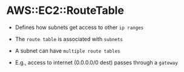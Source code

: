 # AWS::EC2::RouteTable

- Defines how subnets get access to other `ip ranges`
- The `route table` is associated with `subnets`
- A subnet can have `multiple route tables`

- E.g., access to internet (0.0.0.0/0 dest) passes through a `gateway`

